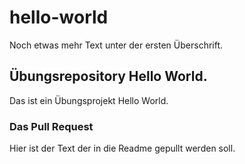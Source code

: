 # hello-world

Noch etwas mehr Text unter der ersten Überschrift.

## Übungsrepository Hello World.

Das ist ein Übungsprojekt Hello World.

### Das Pull Request

Hier ist der Text der in die Readme gepullt werden soll.
